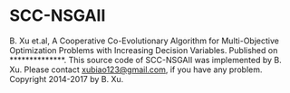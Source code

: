 # SCC-NSGAII
B. Xu et.al, A Cooperative Co-Evolutionary Algorithm for Multi-Objective Optimization Problems with Increasing Decision Variables.
Published on **************.
This source code of  SCC-NSGAII was implemented by B. Xu.
Please contact xubiao123@gmail.com, if you have any problem.
Copyright 2014-2017 by B. Xu.
